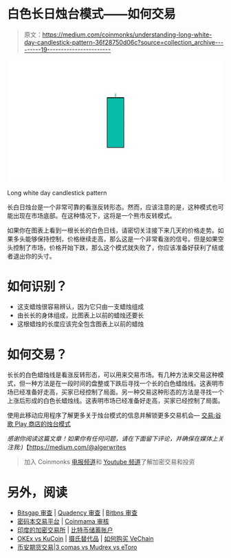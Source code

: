 # 白色长日烛台模式——如何交易

> 原文：<https://medium.com/coinmonks/understanding-long-white-day-candlestick-pattern-36f28750d06c?source=collection_archive---------19----------------------->

![](img/99e10827900395706dd128362d2c4105.png)

Long white day candlestick pattern

长白日烛台是一个非常可靠的看涨反转形态。然而，应该注意的是，这种模式也可能出现在市场底部。在这种情况下，这将是一个熊市反转模式。

如果你在图表上看到一根长长的白色日线，请密切关注接下来几天的价格走势。如果多头能够保持控制，价格继续走高，那么这是一个非常看涨的信号。但是如果空头控制了市场，价格开始下跌，那么这个模式就失败了，你应该准备好获利了结或者退出你的头寸。

# 如何识别？

*   这支蜡烛很容易辨认，因为它只由一支蜡烛组成
*   由长长的身体组成，比图表上以前的蜡烛还要长
*   这根蜡烛的长度应该完全包含图表上以前的蜡烛

# 如何交易？

长长的白色蜡烛线是看涨反转形态，可以用来交易市场。有几种方法来交易这种模式，但一种方法是在一段时间的盘整或下跌后寻找一个长的白色蜡烛线。这表明市场已经准备好走高，买家已经控制了局面。另一种交易这种形态的方法是寻找一个上涨后形成的白色长蜡烛线。这表明市场已经准备好走高，买家已经控制了局面。

使用此移动应用程序了解更多关于烛台模式的信息并解锁更多交易机会— [交易:谷歌 Play 商店的烛台模式](https://play.google.com/store/apps/details?id=com.candlestickpatterns)

*感谢你阅读这篇文章！如果你有任何问题，请在下面留下评论，并确保在媒体上关注我:)*【https://medium.com/@algerwrites 

> 加入 Coinmonks [电报频道](https://t.me/coincodecap)和 [Youtube 频道](https://www.youtube.com/c/coinmonks/videos)了解加密交易和投资

# 另外，阅读

*   [Bitsgap 审查](/coinmonks/bitsgap-review-a-crypto-trading-bot-that-makes-easy-money-a5d88a336df2) | [Quadency 审查](/coinmonks/quadency-review-a-crypto-trading-automation-platform-3068eaa374e1) | [Bitbns 审查](/coinmonks/bitbns-review-38256a07e161)
*   [密码本交易平台](/coinmonks/top-10-crypto-copy-trading-platforms-for-beginners-d0c37c7d698c) | [Coinmama 审核](/coinmonks/coinmama-review-ace5641bde6e)
*   [印度的加密交易所](/coinmonks/bitcoin-exchange-in-india-7f1fe79715c9) | [比特币储蓄账户](/coinmonks/bitcoin-savings-account-e65b13f92451)
*   [OKEx vs KuCoin](https://coincodecap.com/okex-kucoin) | [摄氏替代品](https://coincodecap.com/celsius-alternatives) | [如何购买 VeChain](https://coincodecap.com/buy-vechain)
*   [币安期货交易](https://coincodecap.com/binance-futures-trading)|[3 comas vs Mudrex vs eToro](https://coincodecap.com/mudrex-3commas-etoro)